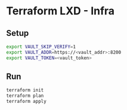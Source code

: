 # Terraform LXD - Infra

## Setup
```bash
export VAULT_SKIP_VERIFY=1
export VAULT_ADDR=https://<vault_addr>:8200
export VAULT_TOKEN=<vault_token>
```

## Run
```bash
terraform init
terraform plan
terraform apply
```
